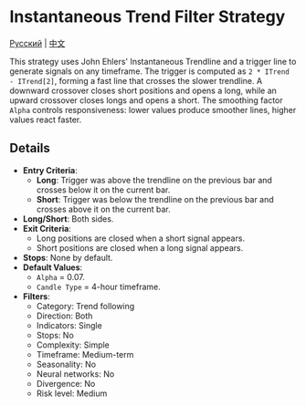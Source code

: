 # Instantaneous Trend Filter Strategy
[Русский](README_ru.md) | [中文](README_cn.md)

This strategy uses John Ehlers' Instantaneous Trendline and a trigger line to generate signals on any timeframe. The trigger is computed as `2 * ITrend - ITrend[2]`, forming a fast line that crosses the slower trendline. A downward crossover closes short positions and opens a long, while an upward crossover closes longs and opens a short. The smoothing factor `Alpha` controls responsiveness: lower values produce smoother lines, higher values react faster.

## Details

- **Entry Criteria**:
  - **Long**: Trigger was above the trendline on the previous bar and crosses below it on the current bar.
  - **Short**: Trigger was below the trendline on the previous bar and crosses above it on the current bar.
- **Long/Short**: Both sides.
- **Exit Criteria**:
  - Long positions are closed when a short signal appears.
  - Short positions are closed when a long signal appears.
- **Stops**: None by default.
- **Default Values**:
  - `Alpha` = 0.07.
  - `Candle Type` = 4-hour timeframe.
- **Filters**:
  - Category: Trend following
  - Direction: Both
  - Indicators: Single
  - Stops: No
  - Complexity: Simple
  - Timeframe: Medium-term
  - Seasonality: No
  - Neural networks: No
  - Divergence: No
  - Risk level: Medium
